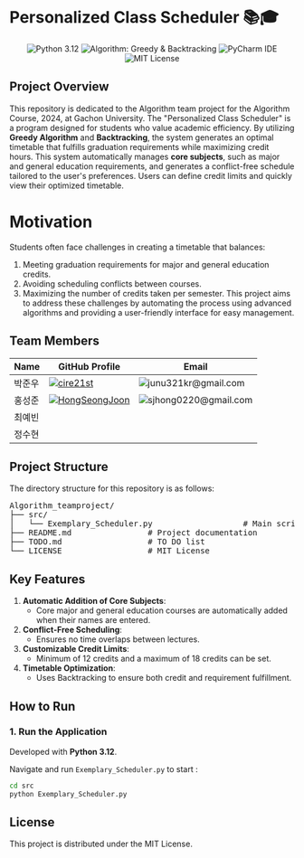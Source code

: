 # Personalized Class Scheduler 📚🎓

<p align="center">
  <img src="https://img.shields.io/badge/Python-3.12-blue?logo=python&logoColor=white" alt="Python 3.12">
  <img src="https://img.shields.io/badge/Algorithm-Greedy%20%26%20Backtracking-green" alt="Algorithm: Greedy & Backtracking">
  <img src="https://img.shields.io/badge/IDE-PyCharm-000000?logo=pycharm&logoColor=white" alt="PyCharm IDE">
  <img src="https://img.shields.io/badge/License-MIT-yellow?logo=license&logoColor=white" alt="MIT License">
</p>

## Project Overview
This repository is dedicated to the Algorithm team project for the Algorithm Course, 2024, at Gachon University.
The "Personalized Class Scheduler" is a program designed for students who value academic efficiency. By utilizing **Greedy Algorithm** and **Backtracking**, the system generates an optimal timetable that fulfills graduation requirements while maximizing credit hours.
This system automatically manages **core subjects**, such as major and general education requirements, and generates a conflict-free schedule tailored to the user's preferences. Users can define credit limits and quickly view their optimized timetable.

# **Motivation**
Students often face challenges in creating a timetable that balances:
1. Meeting graduation requirements for major and general education credits.
2. Avoiding scheduling conflicts between courses.
3. Maximizing the number of credits taken per semester.
This project aims to address these challenges by automating the process using advanced algorithms and providing a user-friendly interface for easy management.


## Team Members
| Name    | GitHub Profile                                         | Email                                                |
|---------|--------------------------------------------------------|------------------------------------------------------|
| 박준우   | [<img src="https://img.shields.io/badge/GitHub-cire21st-black?logo=github" alt="cire21st">](https://github.com/cire21st)               | <img src="https://img.shields.io/badge/junu321kr@gmail.com-blue" alt="junu321kr@gmail.com">  |
| 홍성준   | [<img src="https://img.shields.io/badge/GitHub-HongSeongJoon-black?logo=github" alt="HongSeongJoon">](https://github.com/HongSeongJoon)               | <img src="https://img.shields.io/badge/sjhong0220@gmail.com-blue" alt="sjhong0220@gmail.com">  |
| 최예빈   | [<img src="https://img.shields.io/badge/GitHub-cire21st-black?logo=github" alt="">](https://github.com/)               | <img src="https://img.shields.io/badge/-blue" alt="">  |
| 정수현   | [<img src="https://img.shields.io/badge/GitHub-cire21st-black?logo=github" alt="">](https://github.com/)               | <img src="https://img.shields.io/badge/-blue" alt="">  |

## Project Structure
The directory structure for this repository is as follows:

<pre>
Algorithm_teamproject/
├── src/
│   └── Exemplary_Scheduler.py                   # Main script for filter selection and application
├── README.md                # Project documentation
├── TODO.md                  # TO DO list
└── LICENSE                  # MIT License
</pre>

## Key Features
1. **Automatic Addition of Core Subjects**:
   - Core major and general education courses are automatically added when their names are entered.
2. **Conflict-Free Scheduling**:
   - Ensures no time overlaps between lectures.
3. **Customizable Credit Limits**:
   - Minimum of 12 credits and a maximum of 18 credits can be set.
4. **Timetable Optimization**:
   - Uses Backtracking to ensure both credit and requirement fulfillment.

## How to Run

### 1. **Run the Application**  
Developed with **Python 3.12**.

Navigate and run `Exemplary_Scheduler.py` to start :
   ```bash
   cd src
   python Exemplary_Scheduler.py
   ```

## License
This project is distributed under the MIT License.
